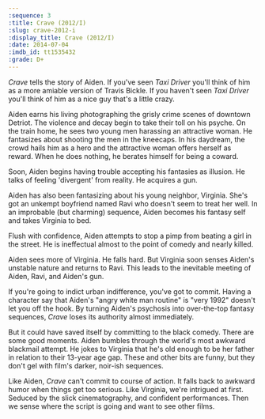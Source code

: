 ```yaml
---
:sequence: 3
:title: Crave (2012/I)
:slug: crave-2012-i
:display_title: Crave (2012/I)
:date: 2014-07-04
:imdb_id: tt1535432
:grade: D+
---
```


_Crave_ tells the story of Aiden. If you've seen _Taxi Driver_ you'll think of him as a more amiable version of Travis Bickle. If you haven't seen _Taxi Driver_ you'll think of him as a nice guy that's a little crazy.

Aiden earns his living photographing the grisly crime scenes of downtown Detriot. The violence and decay begin to take their toll on his psyche. On the train home, he sees two young men harassing an attractive woman. He fantasizes about shooting the men in the kneecaps. In his daydream, the crowd hails him as a hero and the attractive woman offers herself as reward. When he does nothing, he berates himself for being a coward.

Soon, Aiden begins having trouble accepting his fantasies as illusion. He talks of feeling 'divergent' from reality. He acquires a gun.

Aiden has also been fantasizing about his young neighbor, Virginia. She's got an unkempt boyfriend named Ravi who doesn't seem to treat her well. In an improbable (but charming) sequence, Aiden becomes his fantasy self and takes Virginia to bed.

Flush with confidence, Aiden attempts to stop a pimp from beating a girl in the street. He is ineffectual almost to the point of comedy and nearly killed.

Aiden sees more of Virginia. He falls hard. But Virginia soon senses Aiden's unstable nature and returns to Ravi. This leads to the inevitable meeting of Aiden, Ravi, and Aiden's gun.

If you're going to indict urban indifference, you've got to commit. Having a character say that Aiden's "angry white man routine" is "very 1992" doesn't let you off the hook. By turning Aiden's psychosis into over-the-top fantasy sequences, _Crave_ loses its authority almost immediately.

But it could have saved itself by committing to the black comedy. There are some good moments. Aiden bumbles through the world's most awkward blackmail attempt. He jokes to Virginia that he's old enough to be her father in relation to their 13-year age gap. These and other bits are funny, but they don't gel with film's darker, noir-ish sequences.

Like Aiden, _Crave_ can't commit to course of action. It falls back to awkward humor when things get too serious. Like Virginia, we're intrigued at first. Seduced by the slick cinematography, and confident performances. Then we sense where the script is going and want to see other films.